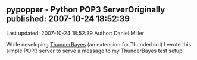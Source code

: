 ## pypopper - Python POP3 ServerOriginally published: 2007-10-24 18:52:39 
Last updated: 2007-10-24 18:52:39 
Author: Daniel Miller 
 
While developing <a href="http://pieces.openpolitics.com/thunderbayes/">ThunderBayes</a> (an extension for Thunderbird) I wrote this simple POP3 server to serve a message to my ThunderBayes test setup.